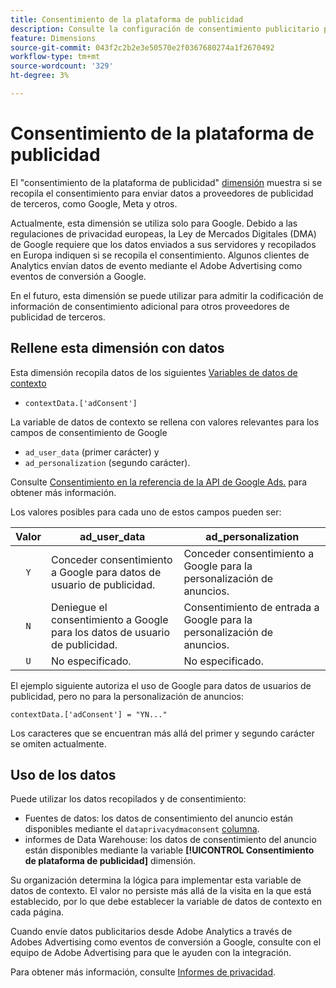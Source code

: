 ```yaml
---
title: Consentimiento de la plataforma de publicidad
description: Consulte la configuración de consentimiento publicitario para proveedores de publicidad de terceros.
feature: Dimensions
source-git-commit: 043f2c2b2e3e50570e2f0367680274a1f2670492
workflow-type: tm+mt
source-wordcount: '329'
ht-degree: 3%

---
```


# Consentimiento de la plataforma de publicidad

El &quot;consentimiento de la plataforma de publicidad&quot; [dimensión](overview.md) muestra si se recopila el consentimiento para enviar datos a proveedores de publicidad de terceros, como Google, Meta y otros.

Actualmente, esta dimensión se utiliza solo para Google. Debido a las regulaciones de privacidad europeas, la Ley de Mercados Digitales (DMA) de Google requiere que los datos enviados a sus servidores y recopilados en Europa indiquen si se recopila el consentimiento. Algunos clientes de Analytics envían datos de evento mediante el Adobe Advertising como eventos de conversión a Google.

En el futuro, esta dimensión se puede utilizar para admitir la codificación de información de consentimiento adicional para otros proveedores de publicidad de terceros.

## Rellene esta dimensión con datos

Esta dimensión recopila datos de los siguientes [Variables de datos de contexto](/help/implement/vars/page-vars/contextdata.md)

* `contextData.['adConsent']`

La variable de datos de contexto se rellena con valores relevantes para los campos de consentimiento de Google

* `ad_user_data` (primer carácter) y
* `ad_personalization` (segundo carácter).

Consulte [Consentimiento en la referencia de la API de Google Ads.](https://developers.google.com/google-ads/api/reference/rpc/v15/Consent) para obtener más información.

Los valores posibles para cada uno de estos campos pueden ser:

| Valor | ad_user_data | ad_personalization |
|:-:|---|---|
| `Y` | Conceder consentimiento a Google para datos de usuario de publicidad. | Conceder consentimiento a Google para la personalización de anuncios. |
| `N` | Deniegue el consentimiento a Google para los datos de usuario de publicidad. | Consentimiento de entrada a Google para la personalización de anuncios. |
| `U` | No especificado. | No especificado. |

El ejemplo siguiente autoriza el uso de Google para datos de usuarios de publicidad, pero no para la personalización de anuncios:

```
contextData.['adConsent'] = "YN..."
```

Los caracteres que se encuentran más allá del primer y segundo carácter se omiten actualmente.

## Uso de los datos

Puede utilizar los datos recopilados y de consentimiento:

* Fuentes de datos: los datos de consentimiento del anuncio están disponibles mediante el `dataprivacydmaconsent` [columna](/help/export/analytics-data-feed/c-df-contents/datafeeds-reference.md).
* informes de Data Warehouse: los datos de consentimiento del anuncio están disponibles mediante la variable **[!UICONTROL Consentimiento de plataforma de publicidad]** dimensión.

Su organización determina la lógica para implementar esta variable de datos de contexto. El valor no persiste más allá de la visita en la que está establecido, por lo que debe establecer la variable de datos de contexto en cada página.

Cuando envíe datos publicitarios desde Adobe Analytics a través de Adobes Advertising como eventos de conversión a Google, consulte con el equipo de Adobe Advertising para que le ayuden con la integración.

Para obtener más información, consulte [Informes de privacidad](/help/admin/admin/c-manage-report-suites/c-edit-report-suites/privacy-reporting.md).
